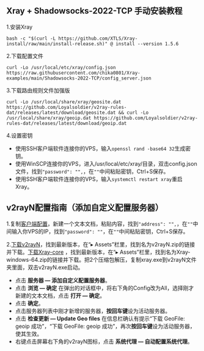 ## Xray + Shadowsocks-2022-TCP 手动安装教程

1.安装Xray

```
bash -c "$(curl -L https://github.com/XTLS/Xray-install/raw/main/install-release.sh)" @ install --version 1.5.6
```

2.下载配置文件

```
curl -Lo /usr/local/etc/xray/config.json https://raw.githubusercontent.com/chika0801/Xray-examples/main/Shadowsocks-2022-TCP/config_server.json
```

3.下载路由规则文件加强版

```
curl -Lo /usr/local/share/xray/geosite.dat https://github.com/Loyalsoldier/v2ray-rules-dat/releases/latest/download/geosite.dat && curl -Lo /usr/local/share/xray/geoip.dat https://github.com/Loyalsoldier/v2ray-rules-dat/releases/latest/download/geoip.dat
```

4.设置密钥
- 使用SSH客户端软件连接你的VPS，输入`openssl rand -base64 32`生成密钥。
- 使用WinSCP连接你的VPS，进入/usr/local/etc/xray/目录，双击config.json文件，找到`"password": "",`，在`""`中间粘贴密钥，Ctrl+S保存。
- 使用SSH客户端软件连接你的VPS，输入`systemctl restart xray`重启Xray。



## v2rayN配置指南（添加自定义配置服务器）

1.复制[客户端配置](https://raw.githubusercontent.com/chika0801/Xray-examples/main/Shadowsocks-2022-TCP/config_client_v2rayN_custom.json)，新建一个文本文档，粘贴内容，找到`"address": "",`，在`""`中间输入你VPS的IP，找到`"password": ""`，在`""`中间粘贴密钥，Ctrl+S保存。

2.[下载v2rayN](https://github.com/2dust/v2rayN/releases)，找到最新版本，在“▸ Assets”栏里，找到名为v2rayN.zip的链接并下载。[下载Xray-core](https://github.com/XTLS/Xray-core/releases) ，找到最新版本，在“▸ Assets”栏里，找到名为Xray-windows-64.zip的链接并下载。把2个压缩包解压，复制xray.exe到v2rayN文件夹里面，双击v2rayN.exe启动。

- 点击 **服务器 — 添加自定义配置服务器**。
- 点击 **浏览 — 确定** 在弹出的对话框中，将右下角的Config改为All，选择刚才新建的文本文档，点击 **打开 — 确定**。
- 点击 **确定**。
- 点击服务器列表中刚才新增的服务器，**按回车键**设为活动服务器。
- 点击 **检查更新 — Update Geo files** 在信息栏确认有提示“下载 GeoFile: geoip 成功”，“下载 GeoFile: geoip 成功”，再次**按回车键**设为活动服务器，使其生效。
- 右键点击屏幕右下角的v2rayN图标，点击 **系统代理 — 自动配置系统代理**。
